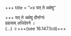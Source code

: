 +++
title = "०४ यत् ते अक्षेषु"

+++
यत् ते अक्षेषु दौर्भाग्यं  
प्रहायाम् अधिदेवने ।  
(…) ॥ +++(see 16.147.1cd)+++